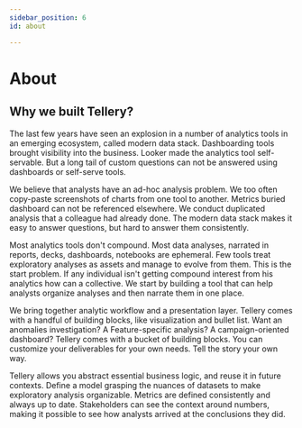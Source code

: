 ```yaml
---
sidebar_position: 6
id: about

---
```

# About

## Why we built Tellery?

The last few years have seen an explosion in a number of analytics tools in an emerging ecosystem, called modern data stack.  Dashboarding tools brought visibility into the business. Looker made the analytics tool self-servable. But a long tail of custom questions can not be answered using dashboards or self-serve tools.

We believe that analysts have an ad-hoc analysis problem. We too often copy-paste screenshots of charts from one tool to another. Metrics buried dashboard can not be referenced elsewhere. We conduct duplicated analysis that a colleague had already done. The modern data stack makes it easy to answer questions, but hard to answer them consistently.

Most analytics tools don't compound. Most data analyses, narrated in reports, decks, dashboards, notebooks are ephemeral. Few tools treat exploratory analyses as assets and manage to evolve from them. This is the start problem. If any individual isn't getting compound interest from his analytics how can a collective. We start by building a tool that can help analysts organize analyses and then narrate them in one place.

We bring together analytic workflow and a presentation layer. Tellery comes with a handful of building blocks, like visualization and bullet list. Want an anomalies investigation? A Feature-specific analysis? A campaign-oriented dashboard? Tellery comes with a bucket of building blocks. You can customize your deliverables for your own needs. Tell the story your own way.

Tellery allows you abstract essential business logic, and reuse it in future contexts. Define a model grasping the nuances of datasets to make exploratory analysis organizable. Metrics are defined consistently and always up to date. Stakeholders can see the context around numbers, making it possible to see how analysts arrived at the conclusions they did.

